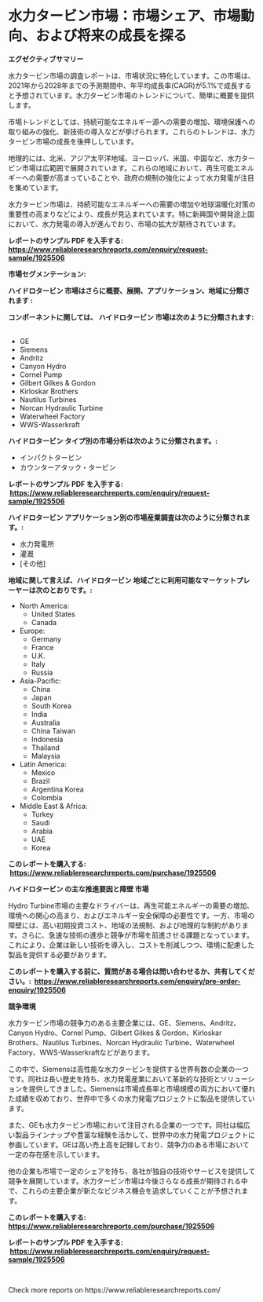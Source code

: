 <p><h1>水力タービン市場：市場シェア、市場動向、および将来の成長を探る</h1></p><p><strong>エグゼクティブサマリー</strong></p>
<p><p>水力タービン市場の調査レポートは、市場状況に特化しています。この市場は、2021年から2028年までの予測期間中、年平均成長率(CAGR)が5.1%で成長すると予想されています。水力タービン市場のトレンドについて、簡単に概要を提供します。</p><p>市場トレンドとしては、持続可能なエネルギー源への需要の増加、環境保護への取り組みの強化、新技術の導入などが挙げられます。これらのトレンドは、水力タービン市場の成長を後押ししています。</p><p>地理的には、北米、アジア太平洋地域、ヨーロッパ、米国、中国など、水力タービン市場は広範囲で展開されています。これらの地域において、再生可能エネルギーへの需要が高まっていることや、政府の規制の強化によって水力発電が注目を集めています。</p><p>水力タービン市場は、持続可能なエネルギーへの需要の増加や地球温暖化対策の重要性の高まりなどにより、成長が見込まれています。特に新興国や開発途上国において、水力発電の導入が進んでおり、市場の拡大が期待されています。</p></p>
<p><strong>レポートのサンプル PDF を入手する: <a href="https://www.reliableresearchreports.com/enquiry/request-sample/1925506">https://www.reliableresearchreports.com/enquiry/request-sample/1925506</a></strong></p>
<p><strong>市場セグメンテーション:</strong></p>
<p><strong> ハイドロタービン 市場はさらに概要、展開、アプリケーション、地域に分類されます :</strong></p>
<p><strong>コンポーネントに関しては、 ハイドロタービン 市場は次のように分類されます: &nbsp;</strong></p>
<p><ul><li>GE</li><li>Siemens</li><li>Andritz</li><li>Canyon Hydro</li><li>Cornel Pump</li><li>Gilbert Gilkes & Gordon</li><li>Kirloskar Brothers</li><li>Nautilus Turbines</li><li>Norcan Hydraulic Turbine</li><li>Waterwheel Factory</li><li>WWS-Wasserkraft</li></ul></p>
<p><strong> ハイドロタービン タイプ別の市場分析は次のように分類されます。:</strong></p>
<p><ul><li>インパクトタービン</li><li>カウンターアタック・タービン</li></ul></p>
<p><strong>レポートのサンプル PDF を入手する: &nbsp;<a href="https://www.reliableresearchreports.com/enquiry/request-sample/1925506">https://www.reliableresearchreports.com/enquiry/request-sample/1925506</a></strong></p>
<p><strong> ハイドロタービン アプリケーション別の市場産業調査は次のように分類されます。:</strong></p>
<p><ul><li>水力発電所</li><li>灌漑</li><li>[その他]</li></ul></p>
<p><strong>地域に関して言えば、ハイドロタービン 地域ごとに利用可能なマーケットプレーヤーは次のとおりです。:</strong></p>
<p><ul>
    <li>
        North America:
        <ul>
            <li>United States</li>
            <li>Canada</li>
        </ul>
    </li>
    <li>
        Europe:
        <ul>
            <li>Germany</li>
            <li>France</li>
            <li>U.K.</li>
            <li>Italy</li>
            <li>Russia</li>
        </ul>
    </li>
    <li>
        Asia-Pacific:
        <ul>
            <li>China</li>
            <li>Japan</li>
            <li>South Korea</li>
            <li>India</li>
            <li>Australia</li>
            <li>China Taiwan</li>
            <li>Indonesia</li>
            <li>Thailand</li>
            <li>Malaysia</li>
        </ul>
    </li>
    <li>
        Latin America:
        <ul>
            <li>Mexico</li>
            <li>Brazil</li>
            <li>Argentina Korea</li>
            <li>Colombia</li>
        </ul>
    </li>
    <li>
        Middle East & Africa:
        <ul>
            <li>Turkey</li>
            <li>Saudi</li>
            <li>Arabia</li>
            <li>UAE</li>
            <li>Korea</li>
        </ul>
    </li>
    </ul></p>
<p><strong>このレポートを購入する: &nbsp;<a href="https://www.reliableresearchreports.com/purchase/1925506">https://www.reliableresearchreports.com/purchase/1925506</a></strong></p>
<p><strong>ハイドロタービン の主な推進要因と障壁 市場</strong></p>
<p><p>Hydro Turbine市場の主要なドライバーは、再生可能エネルギーの需要の増加、環境への関心の高まり、およびエネルギー安全保障の必要性です。一方、市場の障壁には、高い初期投資コスト、地域の法規制、および地理的な制約があります。さらに、急速な技術の進歩と競争が市場を前進させる課題となっています。これにより、企業は新しい技術を導入し、コストを削減しつつ、環境に配慮した製品を提供する必要があります。</p></p>
<p><strong>このレポートを購入する前に、質問がある場合は問い合わせるか、共有してください。:&nbsp; <a href="https://www.reliableresearchreports.com/enquiry/pre-order-enquiry/1925506">https://www.reliableresearchreports.com/enquiry/pre-order-enquiry/1925506</a></strong></p>
<p><strong>競争環境</strong></p>
<p><p>水力タービン市場の競争力のある主要企業には、GE、Siemens、Andritz、Canyon Hydro、Cornel Pump、Gilbert Gilkes & Gordon、Kirloskar Brothers、Nautilus Turbines、Norcan Hydraulic Turbine、Waterwheel Factory、WWS-Wasserkraftなどがあります。</p><p>この中で、Siemensは高性能な水力タービンを提供する世界有数の企業の一つです。同社は長い歴史を持ち、水力発電産業において革新的な技術とソリューションを提供してきました。Siemensは市場成長率と市場規模の両方において優れた成績を収めており、世界中で多くの水力発電プロジェクトに製品を提供しています。</p><p>また、GEも水力タービン市場において注目される企業の一つです。同社は幅広い製品ラインナップや豊富な経験を活かして、世界中の水力発電プロジェクトに参画しています。GEは高い売上高を記録しており、競争力のある市場において一定の存在感を示しています。</p><p>他の企業も市場で一定のシェアを持ち、各社が独自の技術やサービスを提供して競争を展開しています。水力タービン市場は今後さらなる成長が期待される中で、これらの主要企業が新たなビジネス機会を追求していくことが予想されます。</p></p>
<p><strong>このレポートを購入する: &nbsp; <a href="https://www.reliableresearchreports.com/purchase/1925506">https://www.reliableresearchreports.com/purchase/1925506</a></strong></p>
<p><strong>レポートのサンプル PDF を入手する: &nbsp;<a href="https://www.reliableresearchreports.com/enquiry/request-sample/1925506">https://www.reliableresearchreports.com/enquiry/request-sample/1925506</a></strong><strong></strong></p>
<p>&nbsp;</p>
<p>Check more reports on https://www.reliableresearchreports.com/</p>